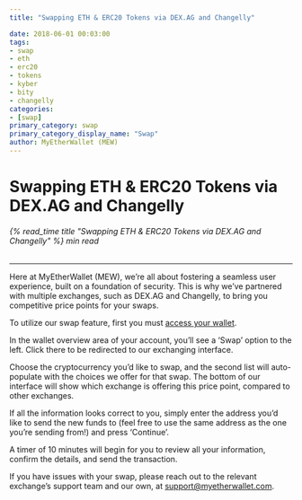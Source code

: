 ```yaml
---
title: "Swapping ETH & ERC20 Tokens via DEX.AG and Changelly"

date: 2018-06-01 00:03:00
tags:
- swap
- eth
- erc20
- tokens
- kyber
- bity
- changelly
categories:
- [swap]
primary_category: swap
primary_category_display_name: "Swap"
author: MyEtherWallet (MEW)
---
```


# **Swapping ETH & ERC20 Tokens via DEX.AG and Changelly**

###### {% read_time title "Swapping ETH & ERC20 Tokens via DEX.AG and Changelly" %} min read

* * *

Here at MyEtherWallet (MEW), we’re all about fostering a seamless user experience, built on a foundation of security. This is why we’ve partnered with multiple exchanges, such as DEX.AG and Changelly, to bring you competitive price points for your swaps.

To utilize our swap feature, first you must [access your wallet][accessMEW]. 

In the wallet overview area of your account, you’ll see a ‘Swap’ option to the left. Click there to be redirected to our exchanging interface. 

Choose the cryptocurrency you’d like to swap, and the second list will auto-populate with the choices we offer for that swap. The bottom of our interface will show which exchange is offering this price point, compared to other exchanges. 

If all the information looks correct to you, simply enter the address you’d like to send the new funds to (feel free to use the same address as the one you’re sending from!) and press ‘Continue’. 

A timer of 10 minutes will begin for you to review all your information, confirm the details, and send the transaction.

If you have issues with your swap, please reach out to the relevant exchange’s support team and our own, at [support@myetherwallet.com](mailto:support@myetherwallet.com). 

[accessMEW]: /@@@@@@/getting-started/how-to-access-your-wallet
